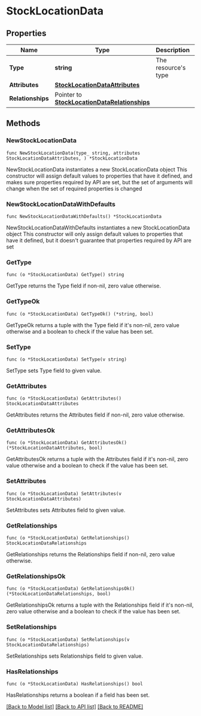 # StockLocationData

## Properties

Name | Type | Description | Notes
------------ | ------------- | ------------- | -------------
**Type** | **string** | The resource&#39;s type | 
**Attributes** | [**StockLocationDataAttributes**](StockLocationDataAttributes.md) |  | 
**Relationships** | Pointer to [**StockLocationDataRelationships**](StockLocationDataRelationships.md) |  | [optional] 

## Methods

### NewStockLocationData

`func NewStockLocationData(type_ string, attributes StockLocationDataAttributes, ) *StockLocationData`

NewStockLocationData instantiates a new StockLocationData object
This constructor will assign default values to properties that have it defined,
and makes sure properties required by API are set, but the set of arguments
will change when the set of required properties is changed

### NewStockLocationDataWithDefaults

`func NewStockLocationDataWithDefaults() *StockLocationData`

NewStockLocationDataWithDefaults instantiates a new StockLocationData object
This constructor will only assign default values to properties that have it defined,
but it doesn't guarantee that properties required by API are set

### GetType

`func (o *StockLocationData) GetType() string`

GetType returns the Type field if non-nil, zero value otherwise.

### GetTypeOk

`func (o *StockLocationData) GetTypeOk() (*string, bool)`

GetTypeOk returns a tuple with the Type field if it's non-nil, zero value otherwise
and a boolean to check if the value has been set.

### SetType

`func (o *StockLocationData) SetType(v string)`

SetType sets Type field to given value.


### GetAttributes

`func (o *StockLocationData) GetAttributes() StockLocationDataAttributes`

GetAttributes returns the Attributes field if non-nil, zero value otherwise.

### GetAttributesOk

`func (o *StockLocationData) GetAttributesOk() (*StockLocationDataAttributes, bool)`

GetAttributesOk returns a tuple with the Attributes field if it's non-nil, zero value otherwise
and a boolean to check if the value has been set.

### SetAttributes

`func (o *StockLocationData) SetAttributes(v StockLocationDataAttributes)`

SetAttributes sets Attributes field to given value.


### GetRelationships

`func (o *StockLocationData) GetRelationships() StockLocationDataRelationships`

GetRelationships returns the Relationships field if non-nil, zero value otherwise.

### GetRelationshipsOk

`func (o *StockLocationData) GetRelationshipsOk() (*StockLocationDataRelationships, bool)`

GetRelationshipsOk returns a tuple with the Relationships field if it's non-nil, zero value otherwise
and a boolean to check if the value has been set.

### SetRelationships

`func (o *StockLocationData) SetRelationships(v StockLocationDataRelationships)`

SetRelationships sets Relationships field to given value.

### HasRelationships

`func (o *StockLocationData) HasRelationships() bool`

HasRelationships returns a boolean if a field has been set.


[[Back to Model list]](../README.md#documentation-for-models) [[Back to API list]](../README.md#documentation-for-api-endpoints) [[Back to README]](../README.md)


